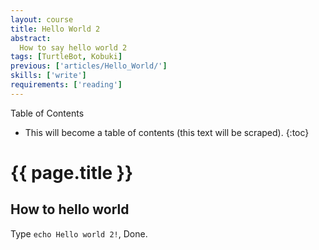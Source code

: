 ```yaml
---
layout: course
title: Hello World 2
abstract:
  How to say hello world 2
tags: [TurtleBot, Kobuki]
previous: ['articles/Hello_World/']
skills: ['write']
requirements: ['reading']
---
```


Table of Contents

* This will become a table of contents (this text will be scraped).
{:toc}

# {{ page.title }}

## How to hello world

Type `echo Hello world 2!`, Done.
